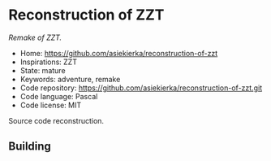 # Reconstruction of ZZT

_Remake of ZZT._

- Home: https://github.com/asiekierka/reconstruction-of-zzt
- Inspirations: ZZT
- State: mature
- Keywords: adventure, remake
- Code repository: https://github.com/asiekierka/reconstruction-of-zzt.git
- Code language: Pascal
- Code license: MIT

Source code reconstruction.

## Building
